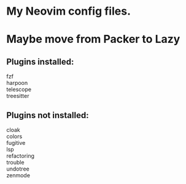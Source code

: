 # My Neovim config files.

# Maybe move from Packer to Lazy

## Plugins installed:<br>
fzf<br>
harpoon<br>
telescope<br>
treesitter<br>

## Plugins not installed:<br>
cloak<br>
colors<br>
fugitive<br>
lsp<br>
refactoring<br>
trouble<br>
undotree<br>
zenmode


